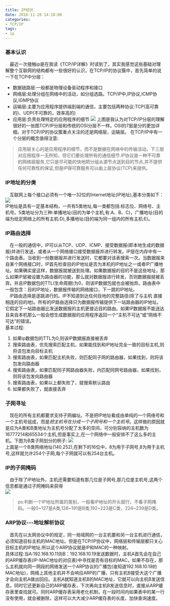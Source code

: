 ```yaml
---
title: IP初识
date: 2016-11-28 14:18:00
categories: 
- TCP/IP
tags:
- ip
---
```

### 基本认识
&emsp;最近一次接触ip是在我读《TCP/IP详解》时读到了，其实我感觉这些基础对理解整个互联网的结构都有一些很好的认识，在TCP/IP的协议簇中，首先简单的说一下在TCP中分层：  
- 数据链路层:一般都是物理设备驱动程序和接口
- 网络层:处理分组在网络中的活动，如分组选路。TCP/IP中,IP协议,ICMP协议,IGMP协议
- 运输层:主要为应用程序提供端到端的通信，主要包括两种协议:TCP(高可靠的)、UDP(不可靠的，效率高的)
- 应用层:负责处理特定的应用程序的细节
![](http://ofa8x9gy9.bkt.clouddn.com/TCP:IP%E5%88%86%E5%B1%82.png)
上图是我认为对TCP/IP分层的理解很好的一张图TCP/IP分层和传统的OSI分层不一样。OSI的7层是分的更加详细。对于TCP/IP的协议簇重点关注的还是网络层，运输层。  
  <!-- more -->  
  在TCP/IP中有一个分层的概念值得注意:  
> 应用层关心的是应用程序的细节，而不是数据在网络中的传输活动。下三层对应用程序一无所知，但它们要处理所有的通信细节.IP协议是一种不可靠的网络层服务,它只是尽可能的快地把分组从源节点送到目的节点,并不提供任何可靠性的保证,但是IP得可靠服务可以由上层协议(TCP)来提供。

### IP地址的分类
 &emsp;互联网上每个接口必须有一个唯一32位的Internet地址(IP地址),基本分类如下：  
![](http://ofa8x9gy9.bkt.clouddn.com/%E4%BA%94%E7%B1%BB%E4%BA%92%E8%81%94%E7%BD%91%E5%9C%B0%E5%9D%80.png)  
IP地址是具有一定基本结构，一共有5类地址,每一类都包括:标志位、网络号、主机号。5类地址分为三种:单播地址(目的为单个主机,有:A、B、C)，广播地址(目的端为给定网络上的所有主机:D),多播地址(目的端为同一组内的所有主机:E)。  
### IP路由选择
&emsp;在一般的通信中，IP可以从TCP、UDP、ICMP、接受数据报(即本地生成的数据报)并进行发送，或者从一个网络接口接受数据报并进行转发。IP层在内存中有一个路由表。当收到一份数据报并进行发送时，它都要对该表搜索一次。当数据报来自某个网络接口时，IP首先检查目的IP地址是否为本机的IP地址之一或者IP广播地址。如果确实是这样，数据报就被送到处理。如果数据报的目的不是这些地址，那么如果IP层被设置为路由器的功能，那么就对数据报进行转发，否则数据报就被丢弃。并且IP数据包的TTL(生命周期)为0，则该IP数据包就也会被抛弃。路由表中一般包含：目的IP地址，数据报传输的网络接口，下一跳的IP地址。  
&emsp;IP路由选择是逐跳进行的。IP不知道到达任何目地的完整路径(除了与主机 直接相连的目的地)。所有的IP路由选择只为数据报传输提供下一站路由器的IP地址。它假定下一站路由器比发送数据报的主机更接近目的路由。如果IP数据报不能送达且来自本机那么一般会想生成数据报的应用程序返回一个“主机不可达”或“网络不可达”的错误。  
基本过程:
1. 如果ip数据包的TTL为0,则该IP数据报直接被丢弃
2. 搜索路由表，优先搜索匹配主机，如果能找到和IP地址完全一致的目标主机,则将该包发向目标主机
3. 搜索路由表，如果匹配主机失败，则匹配同子网的路由器，如果找到，则将该包发向路由器
4. 搜索路由表，如果匹配同子网路由器失败，内匹配同网号路由器，如果找到，则将该包发向路由器
5. 搜索路由表，如果以上都失败了，就搜索默认路由
6. 如果都失败了，就直接丢弃
### 子网寻址  
&emsp;现在的所有主机都要求支持子网编址。不是把IP地址看成由单纯的一个网络号和一个主机号组成，而是*把主机号在分成一个子网号和一个主机号*。这样做的原因就是应为A类和B类地址为主机号分配了太多的空间，可分别容纳的主机数为16777214和65534个主机,但是事实上,在一个网络中一般安排不了这么多的主机。下图为B类子网划分的例子:
![](http://ofa8x9gy9.bkt.clouddn.com/%E5%AD%90%E7%BD%91%E5%AF%BB%E5%9D%80.png)  
上面是一个B类网络地址(140.252),在剩下的16位中，8为用于子网号,8为用于主机号,这样就允许254个子网,每个子网就可以有254台主机。  
### IP的子网掩码  
&emsp;由于除了IP地址外，主机还需要知道有那几位是子网号,那几位是主机号,这两个信息都是通过子网掩码来获得  
![](http://ofa8x9gy9.bkt.clouddn.com/%E5%AD%90%E7%BD%91%E6%8E%A9%E7%A0%81.png)  
> ps:判断一个IP地址所属的类别，一般看IP地址的开头就行，不看子网掩码。一般0~127是A类,128~191是B类,192~223是C类，224~239是D类。  

### ARP协议---地址解析协议
&emsp;首先在以太网协议中的规定，同一局域网的一台主机要和另一台主机进行通信，必须知道目标主机的MAC地址。但是在TCP/IP协议中，网络层和传输层都只关心目标主机的IP地址.所以这个ARP协议就是IP和MAC的一种映射。  
具体过程:当A:192.168.10.11向B：192.168.10.19发送数据时，主机A首先会在自己的ARP缓存表(IP-MAC地址的对应表)中寻找是否有目标的MAC，如果不存在，那么主机就向同一网段的网络发送一个ARP协议的广播包(谁知道192.168.10.19的MAC地址)，网络上其他主机并不会响应ARP的广播，只有主机B接受大这个广播才会向主机A做出回应。主机A就知道主机B的MAC地址，它就可以向主机B发送信息。同时它还更新自己的ARP缓存表，下次再向主机B发送信息时，直接从ARP缓存表里查找就可。同时ARP缓存表采用老化机制，在一段时间内如果表中的某一行没有使用，就会被删除，这样可以大大减少ARP缓存表的长度，加快查询速度。  